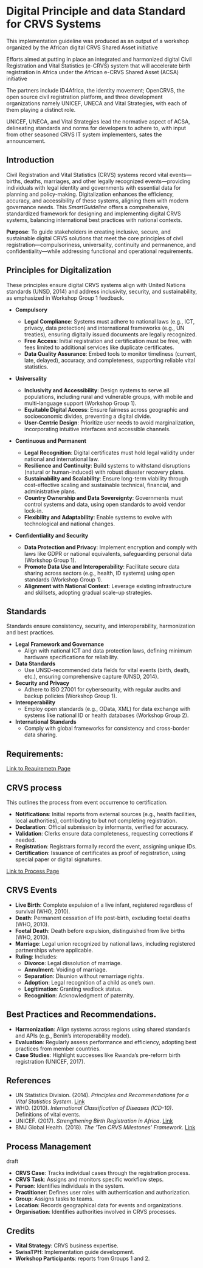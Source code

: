 # Digital Principle and data Standard for CRVS Systems

This implementation guideline was produced as an output of a workshop organized by the African digital CRVS Shared Asset initiative

Efforts aimed at putting in place an integrated and harmonized digital Civil Registration and Vital Statistics (e-CRVS) system that will accelerate birth registration in Africa under the African e-CRVS Shared Asset (ACSA) initiative

The partners include ID4Africa, the identity movement; OpenCRVS, the open source civil registration platform, and three development organizations namely UNICEF, UNECA and Vital Strategies, with each of them playing a distinct role.

UNICEF, UNECA, and Vital Strategies lead the normative aspect of ACSA, delineating standards and norms for developers to adhere to, with input from other seasoned CRVS IT system implementers, sates the announcement.

## Introduction
Civil Registration and Vital Statistics (CRVS) systems record vital events—births, deaths, marriages, and other legally recognized events—providing individuals with legal identity and governments with essential data for planning and policy-making. Digitalization enhances the efficiency, accuracy, and accessibility of these systems, aligning them with modern governance needs. This *SmartGuideline* offers a comprehensive, standardized framework for designing and implementing digital CRVS systems, balancing international best practices with national contexts.

**Purpose**: To guide stakeholders in creating inclusive, secure, and sustainable digital CRVS solutions that meet the core principles of civil registration—compulsoriness, universality, continuity and permanence, and confidentiality—while addressing functional and operational requirements.

## Principles for Digitalization
These principles ensure digital CRVS systems align with United Nations standards (UNSD, 2014) and address inclusivity, security, and sustainability, as emphasized in Workshop Group 1 feedback.

- **Compulsory**
  - **Legal Compliance**: Systems must adhere to national laws (e.g., ICT, privacy, data protection) and international frameworks (e.g., UN treaties), ensuring digitally issued documents are legally recognized.
  - **Free Access**: Initial registration and certification must be free, with fees limited to additional services like duplicate certificates.
  - **Data Quality Assurance**: Embed tools to monitor timeliness (current, late, delayed), accuracy, and completeness, supporting reliable vital statistics.

- **Universality**
  - **Inclusivity and Accessibility**: Design systems to serve all populations, including rural and vulnerable groups, with mobile and multi-language support (Workshop Group 1).
  - **Equitable Digital Access**: Ensure fairness across geographic and socioeconomic divides, preventing a digital divide.
  - **User-Centric Design**: Prioritize user needs to avoid marginalization, incorporating intuitive interfaces and accessible channels.

- **Continuous and Permanent**
  - **Legal Recognition**: Digital certificates must hold legal validity under national and international law.
  - **Resilience and Continuity**: Build systems to withstand disruptions (natural or human-induced) with robust disaster recovery plans.
  - **Sustainability and Scalability**: Ensure long-term viability through cost-effective scaling and sustainable technical, financial, and administrative plans.
  - **Country Ownership and Data Sovereignty**: Governments must control systems and data, using open standards to avoid vendor lock-in.
  - **Flexibility and Adaptability**: Enable systems to evolve with technological and national changes.

- **Confidentiality and Security**
  - **Data Protection and Privacy**: Implement encryption and comply with laws like GDPR or national equivalents, safeguarding personal data (Workshop Group 1).
  - **Promote Data Use and Interoperability**: Facilitate secure data sharing across sectors (e.g., health, ID systems) using open standards (Workshop Group 1).
  - **Alignment with National Context**: Leverage existing infrastructure and skillsets, adopting gradual scale-up strategies.

## Standards
Standards ensure consistency, security, and interoperability, harmonization and best practices.

- **Legal Framework and Governance**
  - Align with national ICT and data protection laws, defining minimum hardware specifications for reliability.
- **Data Standards**
  - Use UNSD-recommended data fields for vital events (birth, death, etc.), ensuring comprehensive capture (UNSD, 2014).
- **Security and Privacy**
  - Adhere to ISO 27001 for cybersecurity, with regular audits and backup policies (Workshop Group 1).
- **Interoperability**
  - Employ open standards (e.g., OData, XML) for data exchange with systems like national ID or health databases (Workshop Group 2).
- **International Standards**
  - Comply with global frameworks for consistency and cross-border data sharing.

## Requirements:

[Link to Reauiremetn Page](./requirements)

## CRVS process
This outlines the process from event occurrence to certification.

- **Notifications**: Initial reports from external sources (e.g., health facilities, local authorities), contributing to but not completing registration.
- **Declaration**: Official submission by informants, verified for accuracy.
- **Validation**: Clerks ensure data completeness, requesting corrections if needed.
- **Registration**: Registrars formally record the event, assigning unique IDs.
- **Certification**: Issuance of certificates as proof of registration, using special paper or digital signatures.

[Link to Process Page](./process)

## CRVS Events

- **Live Birth**: Complete expulsion of a live infant, registered regardless of survival (WHO, 2010).
- **Death**: Permanent cessation of life post-birth, excluding foetal deaths (WHO, 2010).
- **Foetal Death**: Death before expulsion, distinguished from live births (WHO, 2010).
- **Marriage**: Legal union recognized by national laws, including registered partnerships where applicable.
- **Ruling**: Includes:
  - **Divorce**: Legal dissolution of marriage.
  - **Annulment**: Voiding of marriage.
  - **Separation**: Disunion without remarriage rights.
  - **Adoption**: Legal recognition of a child as one’s own.
  - **Legitimation**: Granting wedlock status.
  - **Recognition**: Acknowledgment of paternity.


## Best Practices and Recommendations.

- **Harmonization**: Align systems across regions using shared standards and APIs (e.g., Benin’s interoperability model).
- **Evaluation**: Regularly assess performance and efficiency, adopting best practices from member countries.
- **Case Studies**: Highlight successes like Rwanda’s pre-reform birth registration (UNICEF, 2017).

## References
- UN Statistics Division. (2014). *Principles and Recommendations for a Vital Statistics System*. [Link](https://unstats.un.org/unsd/demographic/standmeth/principles/m19rev3en.pdf)
- WHO. (2010). *International Classification of Diseases (ICD-10)*. Definitions of vital events.
- UNICEF. (2017). *Strengthening Birth Registration in Africa*. [Link](https://www.unicef.org/reports)
- BMJ Global Health. (2018). *The ‘Ten CRVS Milestones’ Framework*. [Link](https://gh.bmj.com/content/bmjgh/3/2/e000673.full.pdf)


## Process Management
draft

- **CRVS Case**: Tracks individual cases through the registration process.
- **CRVS Task**: Assigns and monitors specific workflow steps.
- **Person**: Identifies individuals in the system.
- **Practitioner**: Defines user roles with authentication and authorization.
- **Group**: Assigns tasks to teams.
- **Location**: Records geographical data for events and organizations.
- **Organisation**: Identifies authorities involved in CRVS processes.

## Credits
- **Vital Strategy**: CRVS business expertise.
- **SwissTPH**: Implementation guide development.
- **Workshop Participants**: reports from Groups 1 and 2.
